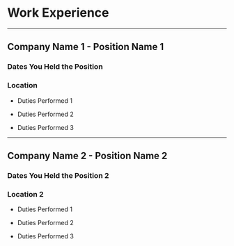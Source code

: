 # Work Experience

***

## Company Name 1 - Position Name 1

### Dates You Held the Position

### Location

- Duties Performed 1

- Duties Performed 2

- Duties Performed 3

***

## Company Name 2 - Position Name 2

### Dates You Held the Position 2

### Location 2

- Duties Performed 1

- Duties Performed 2

- Duties Performed 3